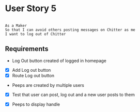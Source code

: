 # User Story 5

````

As a Maker
So that I can avoid others posting messages on Chitter as me
I want to log out of Chitter

````

## Requirements

*  Log Out button created of logged in homepage
  - [X] Add Log out button
  - [X] Route Log out button

*  Peeps are created by multiple users
  - [X] Test that user can post, log out and a new user posts to them
  - [X] Peeps to display handle

